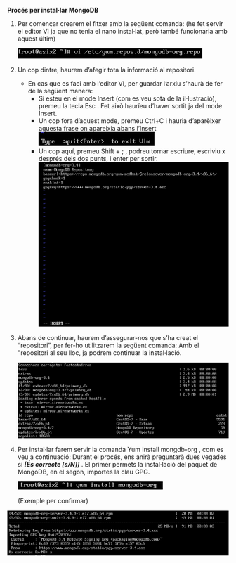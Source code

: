 **__Procés per instal·lar MongoDB__**

1. Per començar crearem el fitxer amb la següent comanda: (he fet servir el editor VI ja que no tenia el nano instal·lat,
   però també funcionaria amb aquest últim)
   
   ![](https://github.com/joelalcaraz/BBDD/blob/Instal%C2%B7laci%C3%B3/1.png)

2. Un cop dintre, haurem d’afegir tota la informació al repositori.
   * En cas que es faci amb l’editor VI, per guardar l’arxiu s’haurà de fer de la següent manera:
      * Si esteu en el mode Insert (com es veu sota de la il·lustració), premeu la tecla Esc . 
        Fet això hauríeu d’haver sortit ja del mode Insert.
      * Un cop fora d’aquest mode, premeu Ctrl+C  i hauria d’aparèixer aquesta frase on apareixia abans l’Insert
      ![](https://github.com/joelalcaraz/BBDD/blob/Instal%C2%B7laci%C3%B3/2.png)
      * Un cop aquí, premeu Shift + ; , podreu tornar escriure, escriviu x  després dels dos punts, i enter per sortir.
      ![](https://github.com/joelalcaraz/BBDD/blob/Instal%C2%B7laci%C3%B3/3.png)
      
3. Abans de continuar, haurem d’assegurar-nos que s’ha creat el “repositori”, per fer-ho utilitzarem la següent comanda:
   Amb el "repositori al seu lloc, ja podrem continuar la instal·lació.

   ![](https://github.com/joelalcaraz/BBDD/blob/Instal%C2%B7laci%C3%B3/4.png)
   
4. Per instal·lar farem servir la comanda Yum install mongdb-org , com es veu a continuació:
   Durant el procés, ens anirà preguntarà dues vegades si ***[És correcte [s/N]]*** .
   El primer permets la instal·lació del paquet de MongoDB, en el segon, importes la clau GPG.
   
   ![](https://github.com/joelalcaraz/BBDD/blob/Instal%C2%B7laci%C3%B3/5.png)
   
   (Exemple per confirmar)

![](https://github.com/joelalcaraz/BBDD/blob/Instal%C2%B7laci%C3%B3/6.png)
